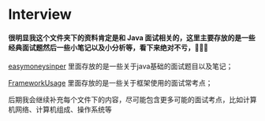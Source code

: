 # Interview

#### 很明显我这个文件夹下的资料肯定是和 Java 面试相关的，这里主要存放的是一些经典面试题然后一些小笔记以及小分析等，看下来绝对不亏，🐛🐛🐛

[easymoneysinper](https://github.com/yjiewei/BeGreat/tree/master/Interview/easymoneysniper) 里面存放的是一些关于java基础的面试题目以及笔记；

[FrameworkUsage](https://github.com/yjiewei/BeGreat/tree/master/Interview/FrameworkUsage) 里面存放的是一些关于框架使用的面试常考点；

后期我会继续补充每个文件下的内容，尽可能包含更多可能的面试考点，比如计算机网络、计算机组成、操作系统等







